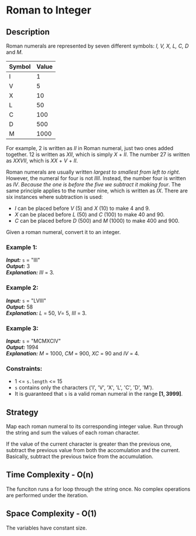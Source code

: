 # Roman to Integer

## Description
Roman numerals are represented by seven different symbols: *I, V, X, L, C, D* and *M*.

| Symbol | Value |
|--------|-------|
| I      | 1     |
| V      | 5     |
| X      | 10    |
| L      | 50    |
| C      | 100   |
| D      | 500   |
| M      | 1000  |

For example, 2 is written as *II* in Roman numeral, just two ones added together. 12 is written as *XII*, which is simply *X* + *II*. The number 27 is written as *XXVII*, which is *XX* + *V* + *II*.

Roman numerals are usually written *largest to smallest from left to right*. However, the numeral for four is not *IIII*. Instead, the number four is written as *IV*. *Because the one is before the five we subtract it making four*. The same principle applies to the number nine, which is written as *IX*. There are six instances where subtraction is used:

- *I* can be placed before *V* (5) and *X* (10) to make 4 and 9.   
- *X* can be placed before *L* (50) and *C* (100) to make 40 and 90.   
- *C* can be placed before *D* (500) and *M* (1000) to make 400 and 900.  

Given a roman numeral, convert it to an integer.

### Example 1:
***Input:*** `s` = "III"  
***Output:*** 3  
***Explanation:*** *III* = 3.

### Example 2:
***Input:*** `s` = "LVIII"  
***Output:*** 58  
***Explanation:*** *L* = 50, *V*= 5, *III* = 3.

### Example 3:
***Input:*** `s` = "MCMXCIV"  
***Output:*** 1994  
***Explanation:*** *M* = 1000, *CM* = 900, *XC* = 90 and *IV* = 4.

### Constraints:
- 1 <= `s.length` <= 15
- `s` contains only the characters ('I', 'V', 'X', 'L', 'C', 'D', 'M').
- It is guaranteed that `s` is a valid roman numeral in the range **[1, 3999]**.

## Strategy
Map each roman numeral to its corresponding integer value. Run through the string and sum the values of each roman character. 

If the value of the current character is greater than the previous one, subtract the previous value from both the accomulation and the current. Basically, subtract the previous twice from the accumulation.

## Time Complexity - O(n)
The funciton runs a for loop through the string once. No complex operations are performed under the iteration.

## Space Complexity - O(1)
The variables have constant size.
